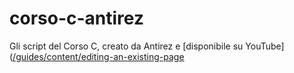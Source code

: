 # corso-c-antirez
Gli script del Corso C, creato da Antirez e [disponibile su YouTube]([/guides/content/editing-an-existing-page](https://www.youtube.com/watch?v=HjXBXBgfKyk&amp;list=PLrEMgOSrS_3cFJpM2gdw8EGFyRBZOyAKY)
